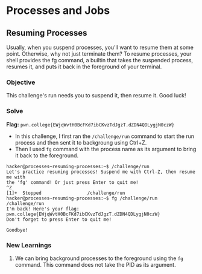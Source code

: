 # Processes and Jobs

## Resuming Processes
Usually, when you suspend processes, you'll want to resume them at some point. Otherwise, why not just terminate them? To resume processes, your shell provides the fg command, a builtin that takes the suspended process, resumes it, and puts it back in the foreground of your terminal.

### Objective
This challenge's run needs you to suspend it, then resume it. Good luck!

### Solve
**Flag:** `pwn.college{EWjqWvtH0BcFKd7ibCKvzTdJgzT.dZDN4QDLygjN0czW}`

- In this challenge, I first ran the `/challenge/run` command to start the run process and then sent it to backgroung using Ctrl+Z.
- Then I used `fg` command with the process name as its argument to bring it back to the foreground.

```
hacker@processes~resuming-processes:~$ /challenge/run
Let's practice resuming processes! Suspend me with Ctrl-Z, then resume me with
the 'fg' command! Or just press Enter to quit me!
^Z
[1]+  Stopped                 /challenge/run
hacker@processes~resuming-processes:~$ fg /challenge/run
/challenge/run
I'm back! Here's your flag:
pwn.college{EWjqWvtH0BcFKd7ibCKvzTdJgzT.dZDN4QDLygjN0czW}
Don't forget to press Enter to quit me!

Goodbye!
```

### New Learnings
1. We can bring background processes to the foreground using the `fg` command. This command does not take the PID as its argument.
